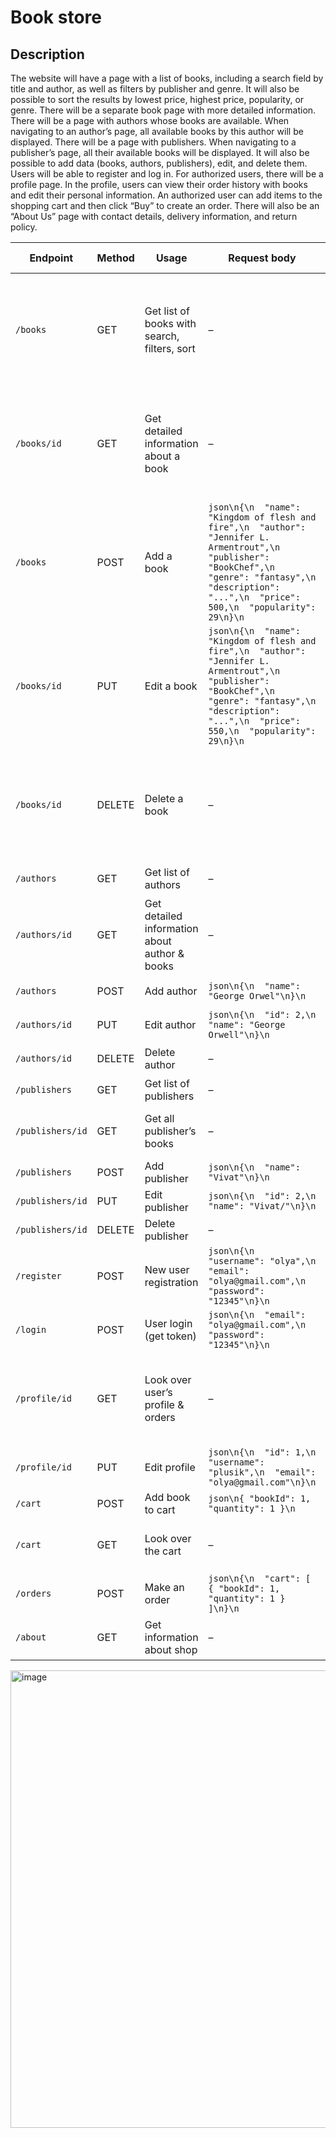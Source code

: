 # Book store
## Description 
  The website will have a page with a list of books, including a search field by title and author, as well as filters by publisher and genre. It will also be possible to sort the results by lowest price, highest price, popularity, or genre. There will be a separate book page with more detailed information.
  There will be a page with authors whose books are available. When navigating to an author’s page, all available books by this author will be displayed.
  There will be a page with publishers. When navigating to a publisher’s page, all their available books will be displayed.
  It will also be possible to add data (books, authors, publishers), edit, and delete them.
  Users will be able to register and log in.
  For authorized users, there will be a profile page. In the profile, users can view their order history with books and edit their personal information.
  An authorized user can add items to the shopping cart and then click “Buy” to create an order.
  There will also be an “About Us” page with contact details, delivery information, and return policy.

| Endpoint        | Method | Usage                                           | Request body | Response status | Response body |
|-----------------|--------|------------------------------------------------|--------------|-----------------|---------------|
| `/books`        | GET    | Get list of books with search, filters, sort   | – | 200 OK | ```json\n[\n  {\n    "id": 1,\n    "name": "From blood and ash",\n    "author": "Jennifer L. Armentrout",\n    "publisher": "BookChef",\n    "genre": "fantasy",\n    "price": 450,\n    "popularity": 34\n  }\n]\n``` |
| `/books/id`     | GET    | Get detailed information about a book          | – | 200 OK | ```json\n{\n  "id": 1,\n  "name": "From blood and ash",\n  "author": "Jennifer L. Armentrout",\n  "publisher": "BookChef",\n  "genre": "fantasy",\n  "description": "...",\n  "price": 450,\n  "popularity": 34\n}\n``` |
| `/books`        | POST   | Add a book                                     | ```json\n{\n  "name": "Kingdom of flesh and fire",\n  "author": "Jennifer L. Armentrout",\n  "publisher": "BookChef",\n  "genre": "fantasy",\n  "description": "...",\n  "price": 500,\n  "popularity": 29\n}\n``` | 201 Created | ```json\n{\n  "id": 2,\n  "name": "Kingdom of flesh and fire",\n  "author": "Jennifer L. Armentrout",\n  "publisher": "BookChef",\n  "genre": "fantasy",\n  "description": "...",\n  "price": 500,\n  "popularity": 29\n}\n``` |
| `/books/id`     | PUT    | Edit a book                                    | ```json\n{\n  "name": "Kingdom of flesh and fire",\n  "author": "Jennifer L. Armentrout",\n  "publisher": "BookChef",\n  "genre": "fantasy",\n  "description": "...",\n  "price": 550,\n  "popularity": 29\n}\n``` | 200 OK | ```json\n{\n  "id": 2,\n  "name": "Kingdom of flesh and fire",\n  "author": "Jennifer L. Armentrout",\n  "publisher": "BookChef",\n  "genre": "fantasy",\n  "description": "...",\n  "price": 550,\n  "popularity": 29\n}\n``` |
| `/books/id`     | DELETE | Delete a book                                  | – | 200 OK | ```json\n{\n  "id": 1,\n  "name": "From blood and ash",\n  "author": "Jennifer L. Armentrout",\n  "publisher": "BookChef",\n  "genre": "fantasy",\n  "description": "...",\n  "price": 450,\n  "popularity": 34\n}\n``` |
| `/authors`      | GET    | Get list of authors                            | – | 200 OK | ```json\n[\n  { "id": 1, "name": "Jennifer L. Armentrout" }\n]\n``` |
| `/authors/id`   | GET    | Get detailed information about author & books  | – | 200 OK | ```json\n{\n  "id": 1,\n  "name": "Jennifer L. Armentrout",\n  "books": [ { "id": 1, "name": "From blood and ash" } ]\n}\n``` |
| `/authors`      | POST   | Add author                                     | ```json\n{\n  "name": "George Orwel"\n}\n``` | 201 Created | ```json\n{\n  "id": 2,\n  "name": "George Orwel"\n}\n``` |
| `/authors/id`   | PUT    | Edit author                                    | ```json\n{\n  "id": 2,\n  "name": "George Orwell"\n}\n``` | 200 OK | ```json\n{\n  "id": 2,\n  "name": "George Orwell"\n}\n``` |
| `/authors/id`   | DELETE | Delete author                                  | – | 200 OK | ```json\n{\n  "id": 2,\n  "name": "George Orwell"\n}\n``` |
| `/publishers`   | GET    | Get list of publishers                         | – | 200 OK | ```json\n[\n  { "id": 1, "name": "KSD" }\n]\n``` |
| `/publishers/id`| GET    | Get all publisher’s books                      | – | 200 OK | ```json\n{\n  "id": 1,\n  "name": "KSD",\n  "books": [ { "id": 1, "name": "Red queen" } ]\n}\n``` |
| `/publishers`   | POST   | Add publisher                                  | ```json\n{\n  "name": "Vivat"\n}\n``` | 201 Created | ```json\n{\n  "id": 2,\n  "name": "Vivat"\n}\n``` |
| `/publishers/id`| PUT    | Edit publisher                                 | ```json\n{\n  "id": 2,\n  "name": "Vivat/"\n}\n``` | 200 OK | ```json\n{\n  "id": 2,\n  "name": "Vivat/"\n}\n``` |
| `/publishers/id`| DELETE | Delete publisher                               | – | 200 OK | ```json\n{\n  "id": 2,\n  "name": "Vivat/"\n}\n``` |
| `/register`     | POST   | New user registration                          | ```json\n{\n  "username": "olya",\n  "email": "olya@gmail.com",\n  "password": "12345"\n}\n``` | 201 Created | ```json\n{\n  "id": 1,\n  "username": "olya"\n}\n``` |
| `/login`        | POST   | User login (get token)                         | ```json\n{\n  "email": "olya@gmail.com",\n  "password": "12345"\n}\n``` | 200 OK | ```json\n{\n  "token": "token"\n}\n``` |
| `/profile/id`   | GET    | Look over user’s profile & orders              | – | 200 OK | ```json\n{\n  "id": 1,\n  "username": "olya",\n  "email": "olya@gmail.com",\n  "orders": [ { "id": 1, "books": [ { "id": 1, "name": "From blood and ash" } ], "status": "completed" } ]\n}\n``` |
| `/profile/id`   | PUT    | Edit profile                                   | ```json\n{\n  "id": 1,\n  "username": "plusik",\n  "email": "olya@gmail.com"\n}\n``` | 200 OK | ```json\n{\n  "id": 1,\n  "username": "plusik",\n  "email": "olya@gmail.com"\n}\n``` |
| `/cart`         | POST   | Add book to cart                               | ```json\n{ "bookId": 1, "quantity": 1 }\n``` | 200 OK | ```json\n{ "bookId": 1, "quantity": 1 }\n``` |
| `/cart`         | GET    | Look over the cart                             | – | 200 OK | ```json\n[\n  { "bookId": 1, "quantity": 1, "name": "From blood and ash", "price": 450 }\n]\n``` |
| `/orders`       | POST   | Make an order                                  | ```json\n{\n  "cart": [ { "bookId": 1, "quantity": 1 } ]\n}\n``` | 201 Created | ```json\n{\n  "id": 10,\n  "cart": [ { "bookId": 1, "quantity": 1 } ]\n}\n``` |
| `/about`        | GET    | Get information about shop                     | – | 200 OK | ```json\n{\n  "contacts": "bookstore@gmail.com",\n  "delivery": "...",\n  "returns": "..."\n}\n``` |

<img width="1310" height="732" alt="image" src="https://github.com/user-attachments/assets/12a731fa-220a-4209-af2c-5d941a8fae84" />
